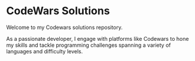 # CodeWars Solutions

Welcome to my Codewars solutions repository. 

As a passionate developer, I engage with platforms like Codewars to hone my skills and tackle programming challenges spanning a variety of languages and difficulty levels. 